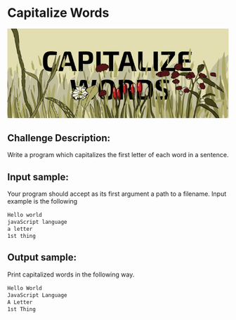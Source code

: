 # Capitalize Words

![Image](https://raw.githubusercontent.com/goggle/codeeval/master/easy/093_capitalize_words/capitalize_words.png)

## Challenge Description:

Write a program which capitalizes the first letter of each word in a sentence.

## Input sample:

Your program should accept as its first argument a path to a filename. Input example is the following
```
Hello world
javaScript language
a letter
1st thing
```

## Output sample:

Print capitalized words in the following way.
```
Hello World
JavaScript Language
A Letter
1st Thing
```
